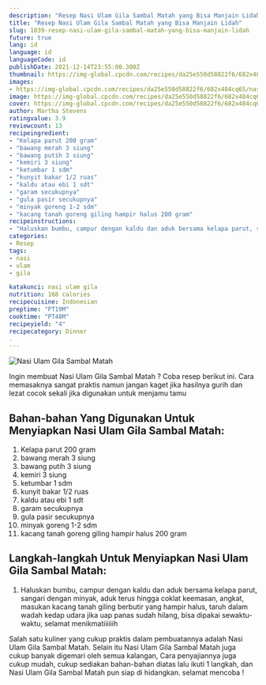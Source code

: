 ```yaml
---
description: "Resep Nasi Ulam Gila Sambal Matah yang Bisa Manjain Lidah"
title: "Resep Nasi Ulam Gila Sambal Matah yang Bisa Manjain Lidah"
slug: 1039-resep-nasi-ulam-gila-sambal-matah-yang-bisa-manjain-lidah
future: true
lang: id
language: id
languageCode: id
publishDate: 2021-12-14T23:55:00.300Z 
thumbnail: https://img-global.cpcdn.com/recipes/da25e550d58822f6/682x484cq65/nasi-ulam-gila-sambal-matah-foto-resep-utama.png
images:
- https://img-global.cpcdn.com/recipes/da25e550d58822f6/682x484cq65/nasi-ulam-gila-sambal-matah-foto-resep-utama.png
image: https://img-global.cpcdn.com/recipes/da25e550d58822f6/682x484cq65/nasi-ulam-gila-sambal-matah-foto-resep-utama.png
cover: https://img-global.cpcdn.com/recipes/da25e550d58822f6/682x484cq65/nasi-ulam-gila-sambal-matah-foto-resep-utama.png
author: Martha Stevens
ratingvalue: 3.9
reviewcount: 13
recipeingredient:
- "Kelapa parut 200 gram"
- "bawang merah 3 siung"
- "bawang putih 3 siung"
- "kemiri 3 siung"
- "ketumbar 1 sdm"
- "kunyit bakar 1/2 ruas"
- "kaldu atau ebi 1 sdt"
- "garam secukupnya"
- "gula pasir secukupnya"
- "minyak goreng 1-2 sdm"
- "kacang tanah goreng giling hampir halus 200 gram"
recipeinstructions:
- "Haluskan bumbu, campur dengan kaldu dan aduk bersama kelapa parut, sangari dengan minyak, aduk terus hingga coklat keemasan, angkat, masukan kacang tanah giling berbutir yang hampir halus, taruh dalam wadah kedap udara jika uap panas sudah hilang, bisa dipakai sewaktu-waktu, selamat menikmatiiiiiih"
categories:
- Resep
tags:
- nasi
- ulam
- gila

katakunci: nasi ulam gila 
nutrition: 168 calories
recipecuisine: Indonesian
preptime: "PT19M"
cooktime: "PT48M"
recipeyield: "4"
recipecategory: Dinner
. 
---
```



![Nasi Ulam Gila Sambal Matah](https://img-global.cpcdn.com/recipes/da25e550d58822f6/682x484cq65/nasi-ulam-gila-sambal-matah-foto-resep-utama.png)

Ingin membuat Nasi Ulam Gila Sambal Matah ? Coba resep berikut ini. Cara memasaknya sangat praktis namun jangan kaget jika hasilnya gurih dan lezat cocok sekali jika digunakan untuk menjamu tamu

<!--inarticleads1-->

## Bahan-bahan Yang Digunakan Untuk Menyiapkan Nasi Ulam Gila Sambal Matah:

1. Kelapa parut 200 gram
1. bawang merah 3 siung
1. bawang putih 3 siung
1. kemiri 3 siung
1. ketumbar 1 sdm
1. kunyit bakar 1/2 ruas
1. kaldu atau ebi 1 sdt
1. garam secukupnya
1. gula pasir secukupnya
1. minyak goreng 1-2 sdm
1. kacang tanah goreng giling hampir halus 200 gram



<!--inarticleads2-->

## Langkah-langkah Untuk Menyiapkan Nasi Ulam Gila Sambal Matah:

1. Haluskan bumbu, campur dengan kaldu dan aduk bersama kelapa parut, sangari dengan minyak, aduk terus hingga coklat keemasan, angkat, masukan kacang tanah giling berbutir yang hampir halus, taruh dalam wadah kedap udara jika uap panas sudah hilang, bisa dipakai sewaktu-waktu, selamat menikmatiiiiiih




Salah satu kuliner yang cukup praktis dalam pembuatannya adalah  Nasi Ulam Gila Sambal Matah. Selain itu  Nasi Ulam Gila Sambal Matah  juga cukup banyak digemari oleh semua kalangan, Cara penyajiannya juga cukup mudah, cukup sediakan bahan-bahan diatas lalu ikuti 1 langkah, dan  Nasi Ulam Gila Sambal Matah  pun siap di hidangkan. selamat mencoba !
